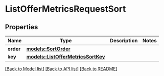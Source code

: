 # ListOfferMetricsRequestSort

## Properties

Name | Type | Description | Notes
------------ | ------------- | ------------- | -------------
**order** | [**models::SortOrder**](SortOrder.md) |  | 
**key** | [**models::ListOfferMetricsSortKey**](ListOfferMetricsSortKey.md) |  | 

[[Back to Model list]](../README.md#documentation-for-models) [[Back to API list]](../README.md#documentation-for-api-endpoints) [[Back to README]](../README.md)


